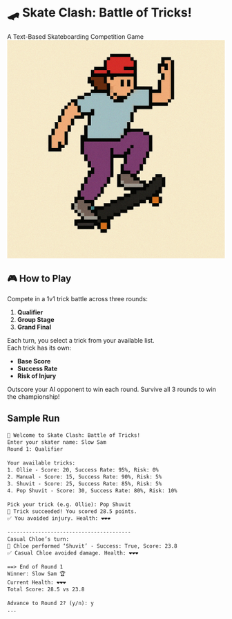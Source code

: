 # 🛹 Skate Clash: Battle of Tricks!
A Text-Based Skateboarding Competition Game  
![Skateboarding Action](assets/skate_action.png)

## 🎮 How to Play
Compete in a 1v1 trick battle across three rounds:  
1. **Qualifier**  
2. **Group Stage**  
3. **Grand Final**

Each turn, you select a trick from your available list.  
Each trick has its own:
- **Base Score**  
- **Success Rate**  
- **Risk of Injury**

Outscore your AI opponent to win each round. Survive all 3 rounds to win the championship!

## Sample Run

```text
🏁 Welcome to Skate Clash: Battle of Tricks!
Enter your skater name: Slow Sam
Round 1: Qualifier

Your available tricks:
1. Ollie - Score: 20, Success Rate: 95%, Risk: 0%
2. Manual - Score: 15, Success Rate: 90%, Risk: 5%
3. Shuvit - Score: 25, Success Rate: 85%, Risk: 5%
4. Pop Shuvit - Score: 30, Success Rate: 80%, Risk: 10%

Pick your trick (e.g. Ollie): Pop Shuvit
🎯 Trick succeeded! You scored 28.5 points.
✅ You avoided injury. Health: ❤❤❤

----------------------------------------
Casual Chloe’s turn:
🎯 Chloe performed ‘Shuvit’ - Success: True, Score: 23.8
✅ Casual Chloe avoided damage. Health: ❤❤❤

==> End of Round 1
Winner: Slow Sam 🏆
Current Health: ❤❤❤
Total Score: 28.5 vs 23.8

Advance to Round 2? (y/n): y
...